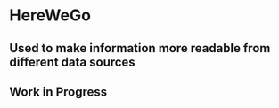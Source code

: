 

# HereWeGo



## Used to make information more readable from different data sources


## Work in Progress



###